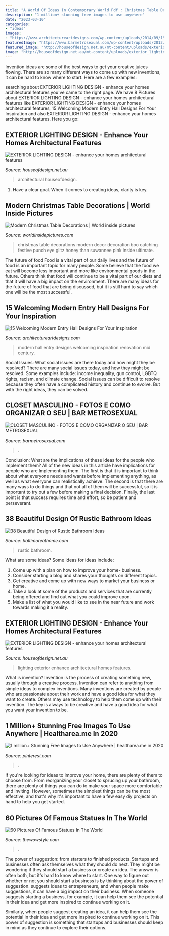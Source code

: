```yaml
---
title: "A World Of Ideas In Contemporary World Pdf : Christmas Table Decorations Modern Decor Decoration Boo Catching Festive Punch Eye Glitz Honey Than Suwannee Pink Inside Ultimate"
description: "1 million+ stunning free images to use anywhere"
date: "2023-03-10"
categories:
- "ideas"
images:
- "https://www.architectureartdesigns.com/wp-content/uploads/2014/09/15-Welcoming-Modern-Entry-Hall-Designs-For-Your-Inspiration-5-630x945.jpg"
featuredImage: "https://www.barmetrosexual.com/wp-content/uploads/2013/12/closet-masculino-5.jpg"
featured_image: "http://houseofdesign.net.au/mt-content/uploads/exterior_lighting_design_11.jpg"
image: "http://houseofdesign.net.au/mt-content/uploads/exterior_lighting_design_11.jpg"
---
```



Invention ideas are some of the best ways to get your creative juices flowing. There are so many different ways to come up with new inventions, it can be hard to know where to start. Here are a few examples: 

	

		
searching about EXTERIOR LIGHTING DESIGN - enhance your homes architectural features you've came to the right page. We have 8 Pictures about EXTERIOR LIGHTING DESIGN - enhance your homes architectural features like EXTERIOR LIGHTING DESIGN - enhance your homes architectural features, 15 Welcoming Modern Entry Hall Designs For Your Inspiration and also EXTERIOR LIGHTING DESIGN - enhance your homes architectural features. Here you go:
		
    
## EXTERIOR LIGHTING DESIGN - Enhance Your Homes Architectural Features

<img loading=lazy src="https://houseofdesign.net.au/mt-content/uploads/exterior_lighting_design_10.jpg" onerror="this.onerror=null;this.src='https://tse2.mm.bing.net/th?id=OIP.wMRcqFKIar9VaddngTCCmwHaJX&amp;pid=15.1';" alt="EXTERIOR LIGHTING DESIGN - enhance your homes architectural features">

_Source: houseofdesign.net.au_

>architectural houseofdesign. 

	

1. Have a clear goal. When it comes to creating ideas, clarity is key.

    
## Modern Christmas Table Decorations | World Inside Pictures

<img loading=lazy src="https://worldinsidepictures.com/wp-content/uploads/2013/12/Modern-Christmas-Table-Decorations-for-2012_31.jpg" onerror="this.onerror=null;this.src='https://tse4.mm.bing.net/th?id=OIP.GIWUhsgHo2hoHa5FzByWtwHaLH&amp;pid=15.1';" alt="Modern Christmas Table Decorations | World inside pictures">

_Source: worldinsidepictures.com_

>christmas table decorations modern decor decoration boo catching festive punch eye glitz honey than suwannee pink inside ultimate. 

	

The future of food
Food is a vital part of our daily lives and the future of food is an important topic for many people. Some believe that the food we eat will become less important and more like environmental goods in the future. Others think that food will continue to be a vital part of our diets and that it will have a big impact on the environment. There are many ideas for the future of food that are being discussed, but it is still hard to say which one will be the most successful.

    
## 15 Welcoming Modern Entry Hall Designs For Your Inspiration

<img loading=lazy src="https://www.architectureartdesigns.com/wp-content/uploads/2014/09/15-Welcoming-Modern-Entry-Hall-Designs-For-Your-Inspiration-5-630x945.jpg" onerror="this.onerror=null;this.src='https://tse4.mm.bing.net/th?id=OIP.zZjUIYdvHHHtuwU4XS0UTgHaLH&amp;pid=15.1';" alt="15 Welcoming Modern Entry Hall Designs For Your Inspiration">

_Source: architectureartdesigns.com_

>modern hall entry designs welcoming inspiration renovation mid century. 

	

Social Issues: What social issues are there today and how might they be resolved?
There are many social issues today, and how they might be resolved. Some examples include: income inequality, gun control, LGBTQ rights, racism, and climate change. Social issues can be difficult to resolve because they often have a complicated history and continue to evolve. But with the right ideas, they can be solved.

    
## CLOSET MASCULINO - FOTOS E COMO ORGANIZAR O SEU | BAR METROSEXUAL

<img loading=lazy src="https://www.barmetrosexual.com/wp-content/uploads/2013/12/closet-masculino-5.jpg" onerror="this.onerror=null;this.src='https://tse1.mm.bing.net/th?id=OIP.m8_OPfmoozlwb5AQCrN2PwHaF7&amp;pid=15.1';" alt="CLOSET MASCULINO - FOTOS E COMO ORGANIZAR O SEU | BAR METROSEXUAL">

_Source: barmetrosexual.com_

>. 

	

Conclusion: What are the implications of these ideas for the people who implement them?
All of the new ideas in this article have implications for people who are Implementing them. The first is that it is important to think about what everyone needs and wants before implementing anything, as well as what everyone can realistically achieve. The second is that there are many ways to do things and that not all of them will be successful, so it is important to try out a few before making a final decision. Finally, the last point is that success requires time and effort, so be patient and perseverant.

    
## 38 Beautiful Design Of Rustic Bathroom Ideas

<img loading=lazy src="http://www.baltimoreathome.com/wp-content/uploads/2017/08/Rustic-Bathroom-Rugs-Ethnic-Carpets-Wood-Coating-And-Wall-Cages.jpg" onerror="this.onerror=null;this.src='https://tse1.mm.bing.net/th?id=OIP.Ks-ubA4hePZwpMwT_76LnQHaLH&amp;pid=15.1';" alt="38 Beautiful Design of Rustic Bathroom Ideas">

_Source: baltimoreathome.com_

>rustic bathroom. 

	

What are some ideas?
Some ideas for ideas include:
1. Come up with a plan on how to improve your home- business. 
2. Consider starting a blog and shares your thoughts on different topics. 
3. Get creative and come up with new ways to market your business or home. 
4. Take a look at some of the products and services that are currently being offered and find out what you could improve upon. 
5. Make a list of what you would like to see in the near future and work towards making it a reality. 

    
## EXTERIOR LIGHTING DESIGN - Enhance Your Homes Architectural Features

<img loading=lazy src="http://houseofdesign.net.au/mt-content/uploads/exterior_lighting_design_11.jpg" onerror="this.onerror=null;this.src='https://tse4.mm.bing.net/th?id=OIP.4XktZ9wwlxQPLgkK_-nafwHaJZ&amp;pid=15.1';" alt="EXTERIOR LIGHTING DESIGN - enhance your homes architectural features">

_Source: houseofdesign.net.au_

>lighting exterior enhance architectural homes features. 

	

What is invention?
Invention is the process of creating something new, usually through a creative process. Invention can refer to anything from simple ideas to complex inventions. Many inventions are created by people who are passionate about their work and have a good idea for what they want to create. Others may use technology to help them come up with their invention. The key is always to be creative and have a good idea for what you want your invention to be.

    
## 1 Million+ Stunning Free Images To Use Anywhere | Healtharea.me In 2020

<img loading=lazy src="https://i.pinimg.com/736x/34/2f/ce/342fce1e0d05631b8a2426f0415ea5ec.jpg" onerror="this.onerror=null;this.src='https://tse2.mm.bing.net/th?id=OIP.yFl1cBmLwrIR_K7DNC_gMwHaLZ&amp;pid=15.1';" alt="1 million+ Stunning Free Images to Use Anywhere | healtharea.me in 2020">

_Source: pinterest.com_

>. 

	

If you're looking for ideas to improve your home, there are plenty of them to choose from. From reorganizing your closet to sprucing up your bathroom, there are plenty of things you can do to make your space more comfortable and inviting. However, sometimes the simplest things can be the most effective, and that's why it's important to have a few easy diy projects on hand to help you get started.

    
## 60 Pictures Of Famous Statues In The World

<img loading=lazy src="https://www.thewowstyle.com/wp-content/uploads/2015/02/worlds-most-creative-statues-35.jpg" onerror="this.onerror=null;this.src='https://tse3.mm.bing.net/th?id=OIP.TVWbv4_jlItM28aX_0TKfgHaJ3&amp;pid=15.1';" alt="60 Pictures Of Famous Statues In The World">

_Source: thewowstyle.com_

>. 

	

The power of suggestion: from starters to finished products.
Startups and businesses often ask themselves what they should do next. They might be wondering if they should start a business or create an idea. The answer is often both, but it's hard to know where to start. One way to figure out whether or not you should start a business is by thinking about the power of suggestion. 
 suggests ideas to entrepreneurs, and when people make suggestions, it can have a big impact on their business. When someone suggests starting a business, for example, it can help them see the potential in their idea and get more inspired to continue working on it. 

Similarly, when people suggest creating an idea, it can help them see the potential in their idea and get more inspired to continue working on it. This power of suggestion is something that startups and businesses should keep in mind as they continue to explore their options.

